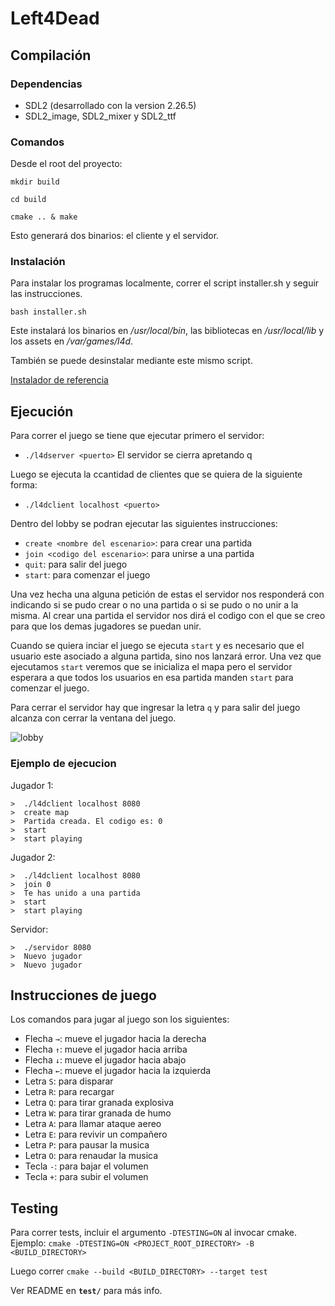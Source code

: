 # Left4Dead

## Compilación

### Dependencias

* SDL2 (desarrollado con la version 2.26.5)
* SDL2_image, SDL2_mixer y SDL2_ttf

### Comandos

Desde el root del proyecto:

`mkdir build`

`cd build`

`cmake .. & make`

Esto generará dos binarios: el cliente y el servidor.

### Instalación

Para instalar los programas localmente, correr el script installer.sh y seguir las instrucciones.

`bash installer.sh`

Este instalará los binarios en _/usr/local/bin_, las bibliotecas en _/usr/local/lib_ 
y los assets en _/var/games/l4d_.

También se puede desinstalar mediante este mismo script.

[Instalador de referencia](https://github.com/brunograssano/SuperMarioBros-Honguitos/blob/master/Instalador.sh)

## Ejecución

Para correr el juego se tiene que ejecutar primero el servidor:
* `./l4dserver <puerto>`
El servidor se cierra apretando q

Luego se ejecuta la ccantidad de clientes que se quiera de la siguiente forma:
* `./l4dclient localhost <puerto>`

Dentro del lobby se podran ejecutar las siguientes instrucciones:
* `create <nombre del escenario>`: para crear una partida
* `join <codigo del escenario>`: para unirse a una partida
* `quit`: para salir del juego
* `start`: para comenzar el juego

Una vez hecha una alguna petición de estas el servidor nos responderá con indicando si se pudo crear o no una partida o si se pudo o no unir a la misma. Al crear una partida el servidor nos dirá el codigo con el que se creo para que los demas jugadores se puedan unir.

Cuando se quiera inciar el juego se ejecuta `start` y es necesario que el usuario este asociado a alguna partida, sino nos lanzará error. Una vez que ejecutamos `start` veremos que se inicializa el mapa pero el servidor esperara a que todos los usuarios en esa partida manden `start` para comenzar el juego. 

Para cerrar el servidor hay que ingresar la letra `q` y para salir del juego alcanza con cerrar la ventana del juego.

![lobby](https://github.com/Fanusaez/Left4Dead/assets/79915723/892d6dd3-6d2b-466f-afbc-95df2e6bba83)

### Ejemplo de ejecucion
Jugador 1:
```
>  ./l4dclient localhost 8080
>  create map
>  Partida creada. El codigo es: 0
>  start
>  start playing
```

Jugador 2:
```
>  ./l4dclient localhost 8080
>  join 0
>  Te has unido a una partida
>  start
>  start playing
```

Servidor:
```
>  ./servidor 8080
>  Nuevo jugador
>  Nuevo jugador
```

## Instrucciones de juego

Los comandos para jugar al juego son los siguientes:

* Flecha `→`: mueve el jugador hacia la derecha
* Flecha `↑`: mueve el jugador hacia arriba
* Flecha `↓`: mueve el jugador hacia abajo
* Flecha `←`: mueve el jugador hacia la izquierda 
* Letra `S`: para disparar
* Letra `R`: para recargar
* Letra `Q`: para tirar granada explosiva
* Letra `W`: para tirar granada de humo
* Letra `A`: para llamar ataque aereo
* Letra `E`: para revivir un compañero
* Letra `P`: para pausar la musica
* Letra `O`: para renaudar la musica
* Tecla `-`: para bajar el volumen
* Tecla `+`: para subir el volumen 

## Testing

Para correr tests, incluir el argumento `-DTESTING=ON` al invocar cmake. Ejemplo: `cmake -DTESTING=ON <PROJECT_ROOT_DIRECTORY> -B <BUILD_DIRECTORY>`

Luego correr `cmake --build <BUILD_DIRECTORY> --target test`

Ver README en **`test/`** para más info.
